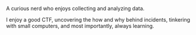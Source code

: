A curious nerd who enjoys collecting and analyzing data. 

I enjoy a good CTF, uncovering the how and why behind incidents, tinkering with small computers, and most importantly, always learning.
